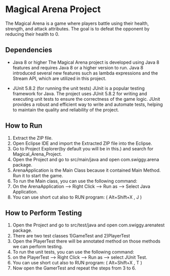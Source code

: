 # Magical Arena Project

The Magical Arena is a game where players battle using their health, strength, and attack attributes. The goal is to defeat the opponent by reducing their health to 0.

## Dependencies

- Java 8 or higher
	The Magical Arena project is developed using Java 8 features and requires Java 8 or a higher version to run. Java 8 	introduced several new features such as lambda expressions and the Stream API, which are utilized in this project.

- JUnit 5.8.2 (for running the unit tests)
	JUnit is a popular testing framework for Java. The project uses JUnit 5.8.2 for writing and executing unit tests to ensure 	the correctness of the game logic. JUnit provides a robust and efficient way to write and automate tests, helping to 	maintain the quality and reliability of the project.
	
## How to Run

1. Extract the ZIP file.
2. Open Eclipse IDE and import the Extracted ZIP file into the Eclipse.
3. Go to Project Explorer(by default you will be in this.) and search for Magical_Arena_Project.
4. Open the Project and go to src/main/java and open com.swiggy.arena package.
5. ArenaApplication is the Main Class because it contained Main Method. Run it to start the game.
6. To run the Main class, you can use the following command:
7. On the ArenaApplication --> Right Click --> Run as --> Select Java Application.
8. You can use short cut also to RUN program: ( Alt+Shift+X , J )

## How to Perform Testing

1. Open the Project and go to src/test/java and open com.swiggy.arenatest package.
2. There are two test classes 1)GameTest and 2)PlayerTest
3. Open the PlayerTest there will be annotated method on those methods we can perform testing.
4. To run the unit tests, you can use the following command:
5. on the PlayerTest --> Right Click --> Run as --> select JUnit Test.
6. You can use short cut also to RUN program: ( Alt+Shift+X , T )
7. Now open the GamerTest and repeat the steps from 3 to 6.

